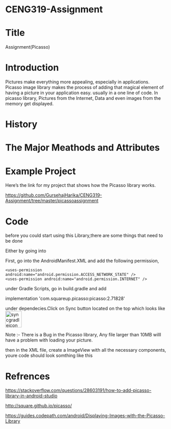 # CENG319-Assignment

# Title

 Assignment(Picasso)


# Introduction 

Pictures make everything more appealing, especially in applications. Picasso image library makes the process of adding that magical element of having a picture in your application easy. usually in a one line of code.
In picasso library, Pictures from the Internet, Data and even images from the memory get displayed.

# History





# The Major Meathods and Attributes





# Example Project

Here’s the link for my project that shows how the Picasso library works.

https://github.com/GursehajHarika/CENG319-Assignment/tree/master/picassoassignment




# Code 

before you could start using this Library,there are some things that need to be done 


Either by going into 

First, go into the AndroidManifest.XML
and add the following permission,

    <uses-permission android:name="android.permission.ACCESS_NETWORK_STATE" />
    <uses-permission android:name="android.permission.INTERNET" />


under Gradle Scripts, go in build.gradle and add 

implementation 'com.squareup.picasso:picasso:2.71828'

under dependecies.Click on Sync button located on the top which looks like <img width="51" alt="syncgradleicon" src="https://user-images.githubusercontent.com/43185907/49630410-0356fb00-f9bc-11e8-891a-b667deff6c84.png">
 
 Note :- There is a Bug in the Picasso library, Any file larger than 10MB willl have a problem with loading your picture.
 
 then in the XML file, create a ImageView with all the necessary components, youre code should look somthing like this 
 
 
  <ImageView
        android:id="@+id/imageView"
        android:layout_width="226dp"
        android:layout_height="272dp"
        android:layout_marginBottom="8dp"
        android:layout_marginEnd="8dp"
        android:layout_marginStart="8dp"
        android:layout_marginTop="8dp" />
 





# Refrences

https://stackoverflow.com/questions/28603191/how-to-add-picasso-library-in-android-studio

http://square.github.io/picasso/

https://guides.codepath.com/android/Displaying-Images-with-the-Picasso-Library
